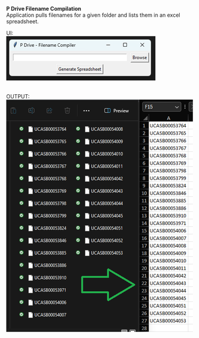 **P Drive Filename Compilation** <br/>
Application pulls filenames for a given folder and lists them in an excel spreadsheet.

UI:<br/>
![UI Example](ui.png?raw=true "UI")<br/>
<br/>

OUTPUT:<br/>
![Output Example](output.png?raw=true "Output")<br/>
